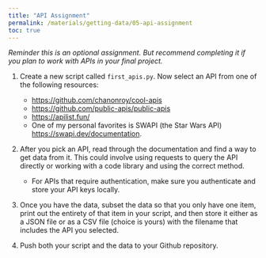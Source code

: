 ```yaml
---
title: "API Assignment"
permalink: /materials/getting-data/05-api-assignment
toc: true
---
```


*Reminder this is an optional assignment. But recommend completing it if you plan to work with APIs in your final project.*

1. Create a new script called `first_apis.py`. Now select an API from one of the following resources:
   - <https://github.com/chanonroy/cool-apis>
   - <https://github.com/public-apis/public-apis>
   - <https://apilist.fun/>
   - One of my personal favorites is SWAPI (the Star Wars API) <https://swapi.dev/documentation>.

2. After you pick an API, read through the documentation and find a way to get data from it. This could involve using requests to query the API directly or working with a code library and using the correct method. 
   - For APIs that require authentication, make sure you authenticate and store your API keys locally.

3. Once you have the data, subset the data so that you only have one item, print out the entirety of that item in your script, and then store it either as a JSON file or as a CSV file (choice is yours) with the filename that includes the API you selected.

4. Push both your script and the data to your Github repository.
